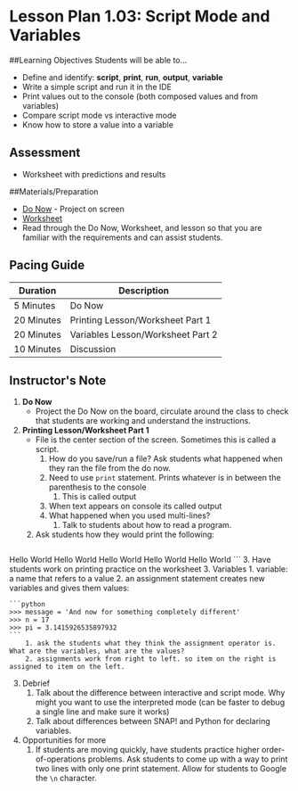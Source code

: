 # Lesson Plan 1.03: Script Mode and Variables

##Learning Objectives
Students will be able to... 
* Define and identify: **script**, **print**, **run**, **output**, **variable**
* Write a simple script and run it in the IDE
* Print values out to the console (both composed values and from variables) 
* Compare script mode vs interactive mode
* Know how to store a value into a variable

## Assessment
* Worksheet with predictions and results

##Materials/Preparation
* [Do Now] - Project on screen
* [Worksheet]
* Read through the Do Now, Worksheet, and lesson so that you are familiar with the requirements and can assist students.

## Pacing Guide
| **Duration**   |     **Description**    |
| ---------- | ------------------ |
| 5 Minutes  | Do Now             |
| 20 Minutes | Printing Lesson/Worksheet Part 1   |
| 20 Minutes | Variables Lesson/Worksheet Part 2   |
| 10 Minutes | Discussion         |

## Instructor's Note
1. **Do Now**
    * Project the Do Now on the board, circulate around the class to check that students are working and understand the instructions. 
2. **Printing Lesson/Worksheet Part 1**
	*	File is the center section of the screen. Sometimes this is called a script.
		1. How do you save/run a file? Ask students what happened when they ran the file from the do now.
		2. Need to use `print` statement. Prints whatever is in between the parenthesis to the console
			1. This is called output
		3. When text appears on console its called output 
		4. What happened when you used multi-lines?
			1. Talk to students about how to read a program. 
	2. Ask students how they would print the following:
	```
Hello World
Hello World
Hello World
Hello World
Hello World
	```
	3. Have students work on printing practice on the worksheet
3. Variables
	1. variable: a name that refers to a value
	2. an assignment statement creates new variables and gives them values: 
	
	```python
	>>> message = 'And now for something completely different'
	>>> n = 17
	>>> pi = 3.1415926535897932
	```
		1. ask the students what they think the assignment operator is. What are the variables, what are the values? 
		2. assignments work from right to left. so item on the right is assigned to item on the left. 
3. Debrief
	1. Talk about the difference between interactive and script mode. Why might you want to use the interpreted mode (can be faster to debug a single line and make sure it works)
	2. Talk about differences between SNAP! and Python for declaring variables.
4. Opportunities for more
    1. If students are moving quickly, have students practice higher order-of-operations problems. Ask students to come up with a way to print two lines with only one print statement. Allow for students to Google the `\n` character. 
  

[Worksheet]:https://teals-introcs.gitbooks.io/2nd-semester-introduction-to-computer-science-pri/content/units/1_unit/03_lesson/lab_103.html
[Do Now]: do_now.md
